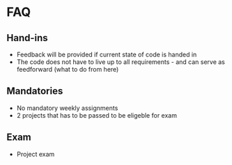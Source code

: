 # FAQ

## Hand-ins

* Feedback will be provided if current state of code is handed in
* The code does not have to live up to all requirements - and can serve as feedforward \(what to do from here\)

## Mandatories

* No mandatory weekly assignments
* 2 projects that has to be passed to be eligeble for exam

## Exam

* Project exam

